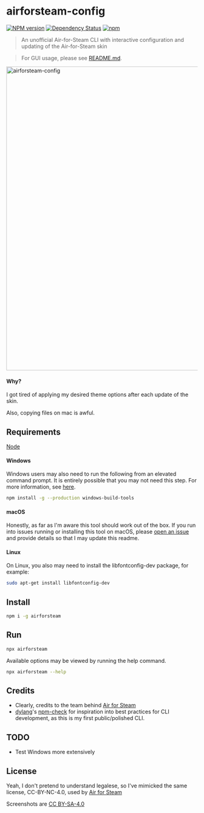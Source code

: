 # airforsteam-config
[![NPM version](https://badge.fury.io/js/airforsteam.svg)](http://badge.fury.io/js/airforsteam)
[![Dependency Status](https://img.shields.io/david/nysos3/airforsteam-config.svg)](https://david-dm.org/nysos3/airforsteam-config)
[![npm](https://img.shields.io/npm/dm/airforsteam.svg?maxAge=2592000)](https://www.npmjs.com/package/airforsteam)

> An unofficial Air-for-Steam CLI with interactive configuration and updating of the Air-for-Steam skin

> For GUI usage, please see [README.md](https://github.com/nysos3/airforsteam-config/blob/master/README.md).

<img width="800" alt="airforsteam-config" src="https://github.com/nysos3/airforsteam-config/blob/master/assets/showcase.gif?raw=true">

#### Why?
I got tired of applying my desired theme options after each update of the skin.

Also, copying files on mac is awful.

## Requirements
[Node](https://nodejs.org/en/)

#### Windows
Windows users may also need to run the following from an elevated command prompt.
It is entirely possible that you may not need this step. For more information, see [here](https://www.npmjs.com/package/windows-build-tools).
```bash
npm install -g --production windows-build-tools
```

#### macOS
Honestly, as far as I'm aware this tool should work out of the box. If you run into issues running or installing this tool on macOS, please [open an issue](https://github.com/nysos3/airforsteam-config/issues) and provide details so that I may update this readme.

#### Linux
On Linux, you also may need to install the libfontconfig-dev package, for example:
```bash
sudo apt-get install libfontconfig-dev
```

## Install
```bash
npm i -g airforsteam
```

## Run
```bash
npx airforsteam
```

Available options may be viewed by running the help command.
```bash
npx airforsteam --help
```

## Credits
 - Clearly, credits to the team behind [Air for Steam](https://github.com/airforsteam/Air-for-Steam)
 - [dylang](dylang)'s [npm-check](https://github.com/dylang/npm-check/) for inspiration into best practices for CLI development, as this is my first public/polished CLI.

## TODO
 - Test Windows more extensively

## License
Yeah, I don't pretend to understand legalese, so I've mimicked the same license, CC-BY-NC-4.0, used by [Air for Steam](https://github.com/airforsteam/Air-for-Steam/blob/813c437397f75f79672f29b98cce2741b3fa351e/LICENSE.txt)

Screenshots are [CC BY-SA-4.0](https://creativecommons.org/licenses/by-sa/4.0/)
